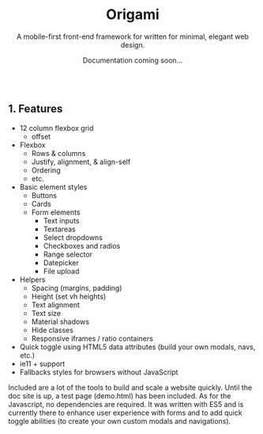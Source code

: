 <p align="center">
    <h1 align="center">Origami</h1>
</p>
<p align="center">
    A mobile-first front-end framework for written for minimal, elegant web design.
</p>
<p align="center">
    Documentation coming soon...
</p>
<br/>
<br/>

## 1. Features

- 12 column flexbox grid
    -  offset
- Flexbox
    - Rows & columns
    - Justify, alignment, & align-self
    - Ordering
    - etc.
- Basic element styles
    - Buttons
    - Cards
    - Form elements
        - Text inputs
        - Textareas
        - Select dropdowns
        - Checkboxes and radios
        - Range selector
        - Datepicker
        - File upload
- Helpers
    - Spacing (margins, padding)
    - Height (set vh heights)
    - Text alignment
    - Text size
    - Material shadows
    - Hide classes
    - Responsive iframes / ratio containers
- Quick toggle using HTML5 data attributes (build your own modals, navs, etc.)
- ie11 + support
- Fallbacks styles for browsers without JavaScript

Included are a lot of the tools to build and scale a website quickly. Until the doc site is up, a test page (demo.html) has been included. As for the Javascript, no dependencies are required. It was written with ES5 and is currently there to enhance user experience with forms and to add quick toggle abilities (to create your own custom modals and navigations).
